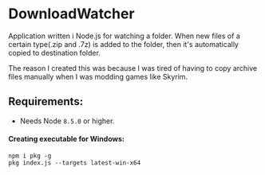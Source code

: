 # DownloadWatcher
Application written i Node.js for watching a folder. When new files of a certain type(.zip and .7z) 
is added to the folder, then it's automatically copied to destination folder.

The reason I created this was because I was tired of having to copy archive files manually when I was modding games like Skyrim. 
## Requirements:
- Needs Node `8.5.0` or higher.

#### Creating executable for Windows:
`npm i pkg -g` <br/>
`pkg index.js --targets latest-win-x64`
